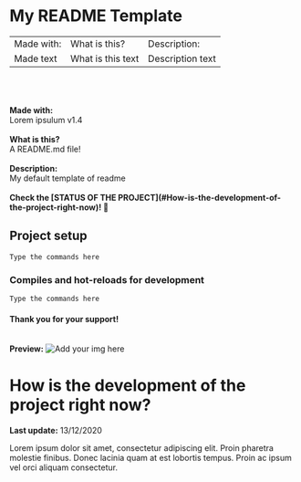 # My README Template
<table style="border: none">
    <tr>
        <td>Made with:</td>
        <td>What is this?</td>
        <td>Description:</td>
    </tr>
    <tr>
        <td>Made text</td>
        <td>What is this text</td>
        <td>Description text</td>
    </tr>
</table>
<br/><br/><br/>
<b>Made with:</b><br/>
Lorem ipsulum v1.4
<br/><br/>
<b>What is this?</b><br/>
A README.md file!
<br/><br/>
<b>Description:</b><br/>
My default template of readme
<br/><br/>
<b>Check the [STATUS OF THE PROJECT](#How-is-the-development-of-the-project-right-now)! &#128150;</b>

## Project setup
```
Type the commands here
```

### Compiles and hot-reloads for development
```
Type the commands here
```

#### Thank you for your support!
<br>
<b>Preview:</b>
<img src="overview.png" alt="Add your img here" />


# How is the development of the project right now?
<b>Last update:</b> 13/12/2020

Lorem ipsum dolor sit amet, consectetur adipiscing elit. Proin pharetra molestie finibus. Donec lacinia quam at est lobortis tempus. Proin ac ipsum vel orci aliquam consectetur.